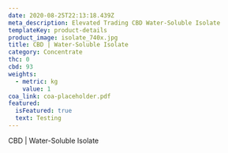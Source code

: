 ```yaml
---
date: 2020-08-25T22:13:18.439Z
meta_description: Elevated Trading CBD Water-Soluble Isolate
templateKey: product-details
product_image: isolate_740x.jpg
title: CBD | Water-Soluble Isolate
category: Concentrate
thc: 0
cbd: 93
weights:
  - metric: kg
    value: 1
coa_link: coa-placeholder.pdf
featured:
  isFeatured: true
  text: Testing
---
```


CBD | Water-Soluble Isolate
